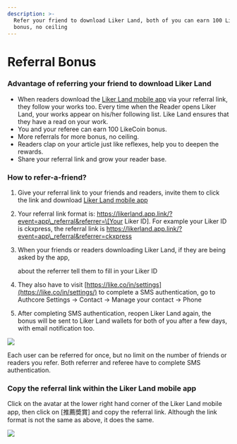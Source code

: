 ```yaml
---
description: >-
  Refer your friend to download Liker Land, both of you can earn 100 LikeCoin
  bonus, no ceiling
---
```


# Referral Bonus

### Advantage of referring your friend to download Liker Land

* When readers download the [Liker Land mobile app](https://like.co/in/getapp) via your referral link, they follow your works too. Every time when the Reader opens Liker Land, your works appear on his/her following list. Like Land ensures that they have a read on your work.
* You and your referee can earn 100 LikeCoin bonus.
* More referrals for more bonus, no ceiling.
* Readers clap on your article just like reflexes, help you to deepen the rewards.
* Share your referral link and grow your reader base.

### How to refer-a-friend?

1. Give your referral link to your friends and readers, invite them to click the link and download [Liker Land mobile app   ](https://like.co/in/getapp)
2. Your referral link format is: https://likerland.app.link/?event=app\_referral&referrer=\[Your Liker ID\]. For example your Liker ID is ckxpress, the referral link is  https://likerland.app.link/?event=app\_referral&referrer=ckxpress
3. When your friends or readers downloading Liker Land, if they are being asked by the app,

    about the referrer  tell them to fill in your Liker ID

4. They also have to visit [https://like.co/in/settings](https://like.co/in/settings/) to complete a SMS authentication, go to Authcore Settings → Contact → Manage your contact → Phone
5. After completing SMS authentication, reopen Liker Land again, the bonus will be sent to Liker Land wallets for both of you after a few days, with email notification too.

![](https://gblobscdn.gitbook.com/assets%2F-LL4mdaVjNgL6A1--PV0%2F-MDJitG2-m4f6q1nTnx4%2F-MDJjcIuuRQxH5dyZ0jw%2Freferral.png?alt=media&token=2eeaf15c-9ab2-4ef8-a6f8-3a8a118c5425)

Each user can be referred for once, but no limit on the number of friends or readers you refer. Both referrer and referee have to complete SMS authentication.

### Copy the referral link within the Liker Land mobile app

Click on the avatar at the lower right hand corner of the Liker Land mobile app, then click on \[推薦奬賞\] and copy the referral link. Although the link format is not the same as above, it does the same.

![](https://gblobscdn.gitbook.com/assets%2F-LL4mdaVjNgL6A1--PV0%2F-MC6qdexzevJ4lzKfc43%2F-MC6tgmrtbrbLvsnuNZH%2FIMG_0918.jpg?alt=media&token=cb7d8a4d-4b36-4bf8-ac13-bc6f0772ac63)

